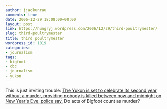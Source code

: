 ```yaml
---
author: jjackunrau
comments: true
date: 2006-12-29 18:08:00+00:00
layout: post
link: https://hungryj.wordpress.com/2006/12/29/third-poultrymester/
slug: third-poultrymester
title: third poultrymester
wordpress_id: 1019
categories:
- journalism
tags:
- bigfoot
- cbc
- journalism
- yukon
---
```


This is just inviting trouble: [The Yukon is set to celebrate its second year without a murder, providing nobody is killed between now and midnight on New Year's Eve, police say.](http://www.cbc.ca/canada/north/story/2006/12/29/murder-free.html)  Do acts of Bigfoot count as murder?
